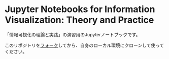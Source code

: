 # Jupyter Notebooks for Information Visualization: Theory and Practice

「情報可視化の理論と実践」の演習用のJupyterノートブックです。

このリポジトリを[フォーク](https://docs.github.com/ja/pull-requests/collaborating-with-pull-requests/working-with-forks/fork-a-repo)してから、自身のローカル環境にクローンして使ってください。
